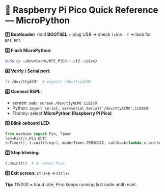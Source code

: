 # 📝 Raspberry Pi Pico Quick Reference — MicroPython

**1️⃣ Bootloader:**
Hold **BOOTSEL** + plug USB → check `lsblk -f` → look for `RPI-RP2`

**3️⃣ Flash MicroPython:**

```bash
sudo cp ~/Downloads/RPI_PICO-*.uf2 ~/pico/
```

**4️⃣ Verify / Serial port:**

```bash
ls /dev/ttyACM*  # expects /dev/ttyACM0
```

**5️⃣ Connect REPL:**

* screen: `sudo screen /dev/ttyACM0 115200`
* Python: `import serial; ser=serial.Serial('/dev/ttyACM0',115200)`
* Thonny: select **MicroPython (Raspberry Pi Pico)**

**6️⃣ Blink onboard LED:**

```python
from machine import Pin, Timer
led=Pin(25,Pin.OUT)
t=Timer(); t.init(freq=2, mode=Timer.PERIODIC, callback=lambda x:led.toggle())
```

**7️⃣ Stop blinking:**

```python
t.deinit()  # or reset Pico
```

**8️⃣ Exit screen:**
`Ctrl+A` → `Ctrl+\`

**Tip:** 115200 = baud rate; Pico keeps running last code until reset.
